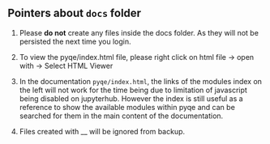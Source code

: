## Pointers about `docs` folder
1. Please <b>do not</b> create any files inside the docs folder. As they will not be persisted the next time you login.

2. To view the pyqe/index.html file, please right click on html file -> open with -> Select HTML Viewer

3. In the documentation `pyqe/index.html`, the links of the modules index on the left will not work for the time being due to limitation of javascript being disabled on jupyterhub. However the index is still useful as a reference to show the available modules within pyqe and can be searched for them in the main content of the documentation. 

4. Files created with __ will be ignored from backup.